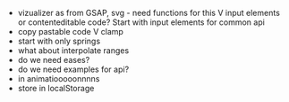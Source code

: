 * vizualizer as from GSAP, svg - need functions for this
V input elements or contenteditable code? Start with input elements for common api
* copy pastable code
V clamp
* start with only springs
* what about interpolate ranges
* do we need eases?
* do we need examples for api?
* in animatiooooonnnns
* store in localStorage